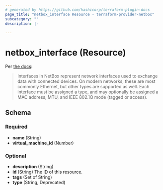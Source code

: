 ```yaml
---
# generated by https://github.com/hashicorp/terraform-plugin-docs
page_title: "netbox_interface Resource - terraform-provider-netbox"
subcategory: ""
description: |-
  
---
```


# netbox_interface (Resource)

Per [the docs](https://netbox.readthedocs.io/en/stable/models/dcim/interface/):

> Interfaces in NetBox represent network interfaces used to exchange data with connected devices. On modern networks, these are most commonly Ethernet, but other types are supported as well. Each interface must be assigned a type, and may optionally be assigned a MAC address, MTU, and IEEE 802.1Q mode (tagged or access). 


<!-- schema generated by tfplugindocs -->
## Schema

### Required

- **name** (String)
- **virtual_machine_id** (Number)

### Optional

- **description** (String)
- **id** (String) The ID of this resource.
- **tags** (Set of String)
- **type** (String, Deprecated)


